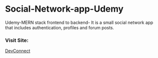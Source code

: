 # Social-Network-app-Udemy
Udemy-MERN stack frontend to backend- It is a small social network app that includes authentication, profiles and forum posts. 

<h3>Visit Site:</h3>
<a href="https://protected-anchorage-65555.herokuapp.com/" target="_blank"></>DevConnect</a> 
